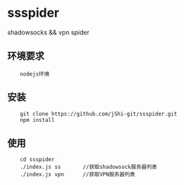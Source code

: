 # ssspider
shadowsocks && vpn spider

## 环境要求

```
    nodejs环境
```

## 安装

```
    git clone https://github.com/jShi-git/ssspider.git
    npm install
```

## 使用

```
    cd ssspider
    ./index.js ss       //获取shadowsock服务器列表
    ./index.js vpn      //获取VPN服务器列表
```
